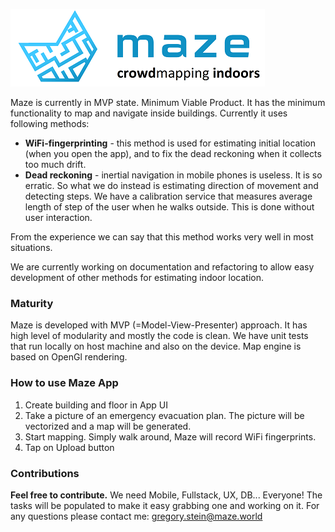 ![Maze](https://github.com/greg-stein/maze/blob/master/maze-logo.png?raw=true)

Maze is currently in MVP state. Minimum Viable Product. It has the minimum functionality to map and navigate inside buildings. Currently it uses following methods:
 - **WiFi-fingerprinting** - this method is used for estimating initial location (when you open the app), and to fix the dead reckoning when it collects too much drift.
 - **Dead reckoning** - inertial navigation in mobile phones is useless. It is so erratic. So what we do instead is estimating direction of movement and detecting steps. We have a calibration service that measures average length of step of the user when he walks outside. This is done without user interaction.
 
 From the experience we can say that this method works very well in most situations.

We are currently working on documentation and refactoring to allow easy development of other methods for estimating indoor location. 

### Maturity
Maze is developed with MVP (=Model-View-Presenter) approach. It has high level of modularity and mostly the code is clean. We have unit tests that run locally on host machine and also on the device. Map engine is based on OpenGl rendering.

### How to use Maze App ###
1. Create building and floor in App UI
2. Take a picture of an emergency evacuation plan. The picture will be vectorized and a map will be generated.
3. Start mapping. Simply walk around, Maze will record WiFi fingerprints.
4. Tap on Upload button

### Contributions
**Feel free to contribute.**
We need Mobile, Fullstack, UX, DB... Everyone! The tasks will be populated to make it easy grabbing one and working on it.
For any questions please contact me: gregory.stein@maze.world
